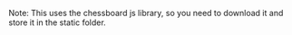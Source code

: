 Note: This uses the chessboard js library, so you need to download it and store it in the static folder.
